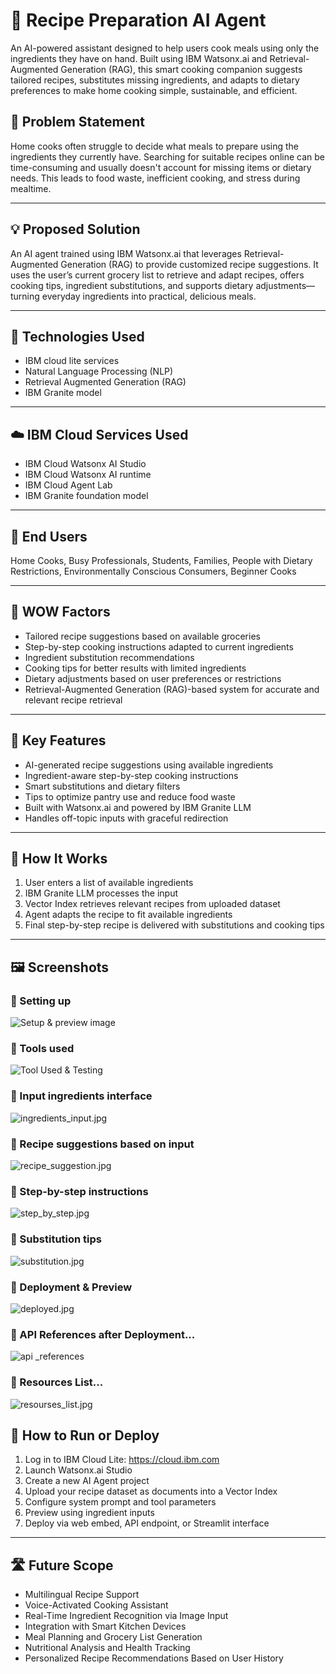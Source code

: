 # 🍲 Recipe Preparation AI Agent

An AI-powered assistant designed to help users cook meals using only the ingredients they have on hand. Built using IBM Watsonx.ai and Retrieval-Augmented Generation (RAG), this smart cooking companion suggests tailored recipes, substitutes missing ingredients, and adapts to dietary preferences to make home cooking simple, sustainable, and efficient.



## 🧩 Problem Statement

Home cooks often struggle to decide what meals to prepare using the ingredients they currently have. Searching for suitable recipes online can be time-consuming and usually doesn't account for missing items or dietary needs. This leads to food waste, inefficient cooking, and stress during mealtime.

---

## 💡 Proposed Solution

An AI agent trained using IBM Watsonx.ai that leverages Retrieval-Augmented Generation (RAG) to provide customized recipe suggestions. It uses the user’s current grocery list to retrieve and adapt recipes, offers cooking tips, ingredient substitutions, and supports dietary adjustments—turning everyday ingredients into practical, delicious meals.

---

## 🧠 Technologies Used

- IBM cloud lite services
- Natural Language Processing (NLP)
- Retrieval Augmented Generation (RAG)
- IBM Granite model

---

## ☁️ IBM Cloud Services Used


- IBM Cloud Watsonx AI Studio
- IBM Cloud Watsonx AI runtime
- IBM Cloud Agent Lab
- IBM Granite foundation model  

---

## 👥 End Users

Home Cooks, Busy Professionals, Students, Families, People with Dietary Restrictions, Environmentally Conscious Consumers, Beginner Cooks

---

## 🌟 WOW Factors

- Tailored recipe suggestions based on available groceries  
- Step-by-step cooking instructions adapted to current ingredients  
- Ingredient substitution recommendations  
- Cooking tips for better results with limited ingredients  
- Dietary adjustments based on user preferences or restrictions  
- Retrieval-Augmented Generation (RAG)-based system for accurate and relevant recipe retrieval  

---

## 🧪 Key Features

- AI-generated recipe suggestions using available ingredients  
- Ingredient-aware step-by-step cooking instructions  
- Smart substitutions and dietary filters  
- Tips to optimize pantry use and reduce food waste  
- Built with Watsonx.ai and powered by IBM Granite LLM  
- Handles off-topic inputs with graceful redirection  

---

## 🚀 How It Works

1. User enters a list of available ingredients  
2. IBM Granite LLM processes the input  
3. Vector Index retrieves relevant recipes from uploaded dataset  
4. Agent adapts the recipe to fit available ingredients  
5. Final step-by-step recipe is delivered with substitutions and cooking tips  

---

## 🖼️ Screenshots
### 🔹 Setting up
![Setup & preview image](setup.jpg)
### 🔹 Tools used
![Tool Used & Testing](tools.jpg)
### 🔹 Input ingredients interface
![ingredients_input.jpg](ingredients.jpg)
### 🔹 Recipe suggestions based on input
![recipe_suggestion.jpg](recipe.jpg)
### 🔹 Step-by-step instructions
![step_by_step.jpg](instructions.jpg)
### 🔹 Substitution tips
![substitution.jpg](substitutions.jpg)
### 🔹 Deployment & Preview
![deployed.jpg](deployed_agent.jpg)
### 🔹 API References after Deployment...
![api _references](links.jpg)
### 🔹 Resources List...
![resourses_list.jpg](resourses_list.jpg)


## 📌 How to Run or Deploy

1. Log in to IBM Cloud Lite: https://cloud.ibm.com  
2. Launch Watsonx.ai Studio  
3. Create a new AI Agent project  
4. Upload your recipe dataset as documents into a Vector Index  
5. Configure system prompt and tool parameters  
6. Preview using ingredient inputs  
7. Deploy via web embed, API endpoint, or Streamlit interface  

---

## 🛣️ Future Scope

- Multilingual Recipe Support  
- Voice-Activated Cooking Assistant  
- Real-Time Ingredient Recognition via Image Input  
- Integration with Smart Kitchen Devices  
- Meal Planning and Grocery List Generation  
- Nutritional Analysis and Health Tracking  
- Personalized Recipe Recommendations Based on User History  



